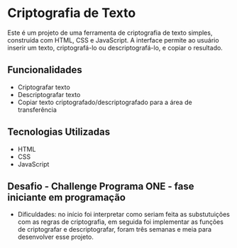 # Criptografia de Texto

Este é um projeto de uma ferramenta de criptografia de texto simples, construída com HTML, CSS e JavaScript. A interface permite ao usuário inserir um texto, criptografá-lo ou descriptografá-lo, e copiar o resultado.

## Funcionalidades

- Criptografar texto
- Descriptografar texto
- Copiar texto criptografado/descriptografado para a área de transferência

## Tecnologias Utilizadas

- HTML
- CSS
- JavaScript

## Desafio - Challenge Programa ONE - fase iniciante em programação

- Dificuldades: no início foi interpretar como seriam feita as substutuições com as regras de criptografia, em seguida foi implementar as funções de criptografar e descriptografar, foram três semanas e meia para desenvolver esse projeto.
